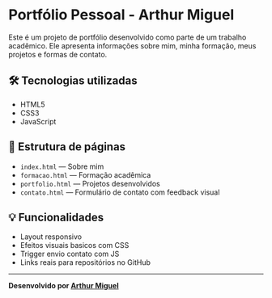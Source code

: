 # Portfólio Pessoal - Arthur Miguel

Este é um projeto de portfólio desenvolvido como parte de um trabalho acadêmico. Ele apresenta informações sobre mim, minha formação, meus projetos e formas de contato.

## 🛠 Tecnologias utilizadas
- HTML5
- CSS3
- JavaScript

## 📁 Estrutura de páginas
- `index.html` — Sobre mim
- `formacao.html` — Formação acadêmica
- `portfolio.html` — Projetos desenvolvidos
- `contato.html` — Formulário de contato com feedback visual

## 💡 Funcionalidades
- Layout responsivo
- Efeitos visuais basicos com CSS
- Trigger envio contato com JS
- Links reais para repositórios no GitHub

---

**Desenvolvido por [Arthur Miguel](https://github.com/ArthurMiguelVieira)**
